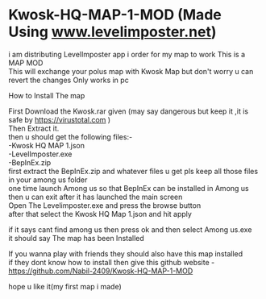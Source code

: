 # Kwosk-HQ-MAP-1-MOD (Made Using www.levelimposter.net)
i am distributing LevelImposter app i order for my map to work
This is a MAP MOD    
This will exchange your polus map with Kwosk Map
but don't worry u can revert the changes
Only works in pc

How to Install The map

First Download the Kwosk.rar given (may say dangerous but keep it ,it is safe by https://virustotal.com )      
Then Extract it.  
then u should get the following files:-  
    -Kwosk HQ MAP 1.json  
    -LevelImposter.exe   
    -BepInEx.zip  
first extract the BepInEx.zip and whatever files u get pls keep all those files in your among us folder      
one time launch Among us so that BepInEx can be installed in Among us      
then u can exit after it has launched the main screen     
Open The Levelimposter.exe and press the browse button    
after that select the Kwosk HQ Map 1.json and hit apply   


if it says cant find among us then press ok and then select Among us.exe    
it should say The map has been Installed   

If you wanna play with friends they should also have this map installed   
if they dont know how to install then give this github website - https://github.com/Nabil-2409/Kwosk-HQ-MAP-1-MOD

hope u like it(my first map i made)
